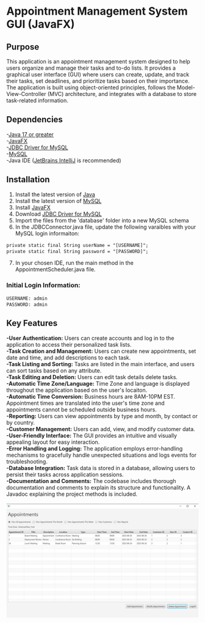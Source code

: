 # Appointment Management System GUI (JavaFX)
## Purpose
This application is an appointment management system designed to help users organize and manage their
tasks and to-do lists. It provides a graphical user interface (GUI) where users can create, update,
and track their tasks, set deadlines, and prioritize tasks based on their importance. The application
is built using object-oriented principles, follows the Model-View-Controller (MVC) architecture, and
integrates with a database to store task-related information.

## Dependencies

-[Java 17 or greater](https://www.java.com/en/)<br>
-[JavaFX](https://openjfx.io/)<br>
-[JDBC Driver for MySQL](https://www.mysql.com/products/connector/)<br>
-[MySQL](https://www.mysql.com/)<br>
-Java IDE ([JetBrains IntelliJ](https://www.jetbrains.com/idea/) is recommended)<br>


## Installation
1. Install the latest version of [Java](https://www.java.com/en/)<br>
2. Install the latest version of [MySQL](https://www.mysql.com/)<br>
3. Install [JavaFX](https://openjfx.io/)<br>
4. Download [JDBC Driver for MySQL](https://www.mysql.com/products/connector/)<br>
5. Import the files from the 'database' folder into a new MySQL schema<br>
6. In the JDBCConnector.java file, update the following varaibles with your MySQL login informaiton:
```
private static final String userName = "[USERNAME]";
private static final String password = "[PASSWORD]";
```
7. In your chosen IDE, run the main method in the AppointmentScheduler.java file.
### Initial Login Information:
```
USERNAME: admin
PASSWORD: admin
```

## Key Features
**-User Authentication:** Users can create accounts and log in to the application to access their personalized task lists.<br>
**-Task Creation and Management:** Users can create new appointments, set date and time, and add descriptions to each task.<br>
**-Task Listing and Sorting:** Tasks are listed in the main interface, and users can sort tasks based on any attribute.<br>
**-Task Editing and Deletion:** Users can edit task details delete tasks.<br>
**-Automatic Time Zone/Language:** Time Zone and language is displayed throughout the application based on the user's locaiton.<br>
**-Automatic Time Conversion:** Business hours are 8AM-10PM EST.  Appointment times are translated into the user's time zone and appointments cannot be scheduled outside business hours.<br>
**-Reporting:** Users can view appointments by type and month, by contact or by country.<br>
**-Customer Management:** Users can add, view, and modify customer data.<br>
**-User-Friendly Interface:** The GUI provides an intuitive and visually appealing layout for easy interaction.<br>
**-Error Handling and Logging:** The application employs error-handling mechanisms to gracefully handle unexpected situations and logs events for troubleshooting.<br>
**-Database Integration:** Task data is stored in a database, allowing users to persist their tasks across application sessions.<br>
**-Documentation and Comments:** The codebase includes thorough documentation and comments to explain its structure and functionality.  A Javadoc explaining the project methods is included.<br><br>
![UI](/screenshots/ui.jpg?raw=true "UI")
